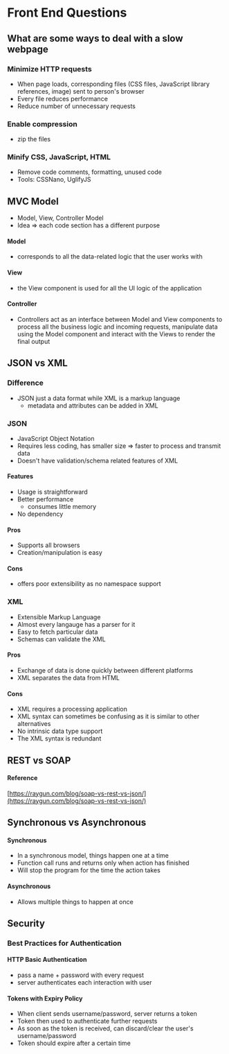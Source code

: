 # Front End Questions

## What are some ways to deal with a slow webpage

### Minimize HTTP requests
* When page loads, corresponding files (CSS files, JavaScript library references, image) sent to person's browser
* Every file reduces performance
* Reduce number of unnecessary requests

### Enable compression
* zip the files
  
### Minify CSS, JavaScript, HTML

* Remove code comments, formatting, unused code
* Tools: CSSNano, UglifyJS

## MVC Model
* Model, View, Controller Model
* Idea => each code section has a different purpose

#### Model
* corresponds to all the data-related logic that the user works with

#### View
* the View component is used for all the UI logic of the application

#### Controller
* Controllers act as an interface between Model and View components to process all the business logic and incoming requests, manipulate data using the Model component and interact with the Views to render the final output


## JSON vs XML

### Difference
* JSON just a data format while XML is a markup language
  *  metadata and attributes can be added in XML

### JSON
* JavaScript Object Notation
* Requires less coding, has smaller size => faster to process and transmit data
* Doesn't have validation/schema related features of XML

#### Features
* Usage is straightforward
* Better performance
  *  consumes little memory
* No dependency

#### Pros
* Supports all browsers
* Creation/manipulation is easy

#### Cons
* offers poor extensibility as no namespace support

### XML
* Extensible Markup Language
* Almost every langauge has a parser for it
* Easy to fetch particular data
* Schemas can validate the XML

#### Pros
* Exchange of data is done quickly between different platforms
* XML separates the data from HTML

#### Cons
* XML requires a processing application
* XML syntax can sometimes be confusing as it is similar to other alternatives
* No intrinsic data type support
* The XML syntax is redundant

## REST vs SOAP

#### Reference
[https://raygun.com/blog/soap-vs-rest-vs-json/](https://raygun.com/blog/soap-vs-rest-vs-json/)

## Synchronous vs Asynchronous

#### Synchronous
* In a synchronous model, things happen one at a time
* Function call runs and returns only when action has finished
* Will stop the program for the time the action takes

#### Asynchronous
* Allows multiple things to happen at once

## Security

### Best Practices for Authentication

#### HTTP Basic Authentication
* pass a name + password with every request
* server authenticates each interaction with user

#### Tokens with Expiry Policy
* When client sends username/password, server returns a token
* Token then used to authenticate further requests
* As soon as the token is received, can discard/clear the user's username/password
* Token should expire after a certain time 


